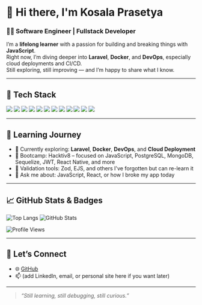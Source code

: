 # 👋 Hi there, I'm Kosala Prasetya

### 🧑‍💻 Software Engineer | Fullstack Developer

I’m a **lifelong learner** with a passion for building and breaking things with **JavaScript**.  
Right now, I’m diving deeper into **Laravel**, **Docker**, and **DevOps**, especially cloud deployments and CI/CD.  
Still exploring, still improving — and I’m happy to share what I know.

---

## 🔧 Tech Stack

<!-- Logos via shields.io or simple icons CDN -->
<p align="left">
  <img src="https://img.shields.io/badge/JavaScript-F7DF1E?logo=javascript&logoColor=black&style=flat-square" />
  <img src="https://img.shields.io/badge/Node.js-339933?logo=node.js&logoColor=white&style=flat-square" />
  <img src="https://img.shields.io/badge/React-20232A?logo=react&logoColor=61DAFB&style=flat-square" />
  <img src="https://img.shields.io/badge/Next.js-000000?logo=nextdotjs&logoColor=white&style=flat-square" />
  <img src="https://img.shields.io/badge/Express-000000?logo=express&logoColor=white&style=flat-square" />
  <img src="https://img.shields.io/badge/PostgreSQL-4169E1?logo=postgresql&logoColor=white&style=flat-square" />
  <img src="https://img.shields.io/badge/MongoDB-47A248?logo=mongodb&logoColor=white&style=flat-square" />
  <img src="https://img.shields.io/badge/Laravel-FF2D20?logo=laravel&logoColor=white&style=flat-square" />
  <img src="https://img.shields.io/badge/PHP-777BB4?logo=php&logoColor=white&style=flat-square" />
  <img src="https://img.shields.io/badge/Tailwind_CSS-38B2AC?logo=tailwind-css&logoColor=white&style=flat-square" />
  <img src="https://img.shields.io/badge/Bootstrap-7952B3?logo=bootstrap&logoColor=white&style=flat-square" />
  <img src="https://img.shields.io/badge/Docker-2496ED?logo=docker&logoColor=white&style=flat-square" />
</p>

---

## 🚀 Learning Journey

- 🔭 Currently exploring: **Laravel**, **Docker**, **DevOps**, and **Cloud Deployment**
- 🧠 Bootcamp: Hacktiv8 – focused on JavaScript, PostgreSQL, MongoDB, Sequelize, JWT, React Native, and more
- 🧩 Validation tools: Zod, EJS, and others I've forgotten but can re-learn it
- 💬 Ask me about: JavaScript, React, or how I broke my app today

---

## 📈 GitHub Stats & Badges

![Top Langs](https://github-readme-stats.vercel.app/api/top-langs/?username=kosalaprasetya&layout=compact&theme=tokyonight)
![GitHub Stats](https://github-readme-stats.vercel.app/api?username=kosalaprasetya&show_icons=true&theme=tokyonight)

<!-- Visitors badge (optional) -->
![Profile Views](https://komarev.com/ghpvc/?username=kosalaprasetya&color=blue&style=flat-square)

---

## 🔗 Let’s Connect

- 🌐 [GitHub](https://github.com/kosalaprasetya)
- 📫 (add LinkedIn, email, or personal site here if you want later)

---

> _“Still learning, still debugging, still curious.”_

